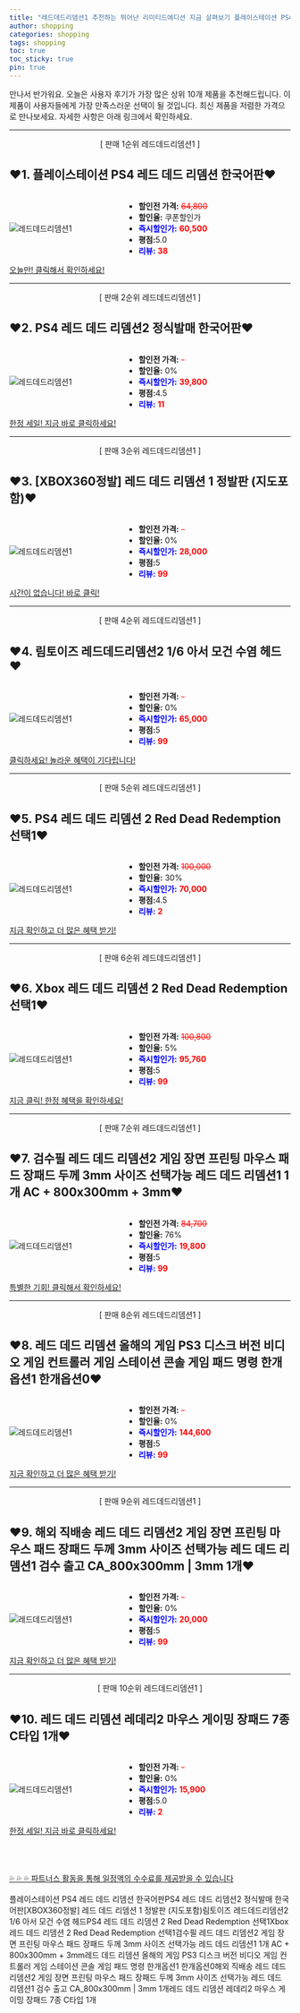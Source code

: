 ```yaml
---
title: "레드데드리뎀션1 추천하는 뛰어난 리미티드에디션 지금 살펴보기 플레이스테이션 PS4 레드 데드 리뎀션"
author: shopping
categories: shopping
tags: shopping
toc: true
toc_sticky: true
pin: true
---
```

만나서 반가워요. 오늘은 사용자 후기가 가장 많은 상위 10개 제품을 추천해드립니다. 이 제품이 사용자들에게 가장 만족스러운 선택이 될 것입니다. 최신 제품을 저렴한 가격으로 만나보세요. 자세한 사항은 아래 링크에서 확인하세요.

---
<p class="toplist" style="margin: 0 auto; display: block; width: fit-content;">[ 판매 1순위 레드데드리뎀션1 ]</p>

<h2><strong>❤️1. 플레이스테이션 PS4 레드 데드 리뎀션 한국어판❤️</strong></h2>

<div style="display: flex; align-items: center;">
    <div style="flex: 0.4;">
        <img src="https://thumbnail10.coupangcdn.com/thumbnails/remote/230x230ex/image/retail/images/2119569040101266-fea38e1f-77b8-4535-87a0-7f9624b4f850.png" alt="레드데드리뎀션1" style="max-width: 100%;">
    </div>
    <div style="flex: 0.6; margin-left: 10px;">
        <ul>
            <li><strong>할인전 가격:</strong> <del style="color: red;">64,800</del></li>
            <li><strong>할인율:</strong> 쿠폰할인가</li>
            <li><span style='color:blue'><strong>즉시할인가:</strong></span> <span style='color:red'><strong>60,500</strong></span></li>
            <li><strong>평점:</strong>5.0</li>
            <li><span style='color:blue'><strong>리뷰:</strong></span> <span style='color:red'><strong>38</strong></span></li>
        </ul>
    </div>
</div>
<div class="center">
    <a href="https://William4Davisa.github.io?lptag=AF9450613&subid=githubio&pageKey=7650801442&traceid=V0-153&itemId=20356290588&vendorItemId=87475421498" class="myButton">
        오늘만! 클릭해서 확인하세요!
    </a>
</div>


---
<p class="toplist" style="margin: 0 auto; display: block; width: fit-content;">[ 판매 2순위 레드데드리뎀션1 ]</p>

<h2><strong>❤️2. PS4 레드 데드 리뎀션2 정식발매 한국어판❤️</strong></h2>

<div style="display: flex; align-items: center;">
    <div style="flex: 0.4;">
        <img src="https://thumbnail6.coupangcdn.com/thumbnails/remote/230x230ex/image/vendor_inventory/ea58/99a1e1e52b4f5095c08dd9caf361afbadd703929703ca1b84306156873e1.jpg" alt="레드데드리뎀션1" style="max-width: 100%;">
    </div>
    <div style="flex: 0.6; margin-left: 10px;">
        <ul>
            <li><strong>할인전 가격:</strong> <del style="color: red;">-</del></li>
            <li><strong>할인율:</strong> 0%</li>
            <li><span style='color:blue'><strong>즉시할인가:</strong></span> <span style='color:red'><strong>39,800</strong></span></li>
            <li><strong>평점:</strong>4.5</li>
            <li><span style='color:blue'><strong>리뷰:</strong></span> <span style='color:red'><strong>11</strong></span></li>
        </ul>
    </div>
</div>
<div class="center">
    <a href="https://William4Davisa.github.io?lptag=AF9450613&subid=githubio&pageKey=7077872169&traceid=V0-153&itemId=17597980126&vendorItemId=87216397362" class="myButton">
        한정 세일! 지금 바로 클릭하세요!
    </a>
</div>


---
<p class="toplist" style="margin: 0 auto; display: block; width: fit-content;">[ 판매 3순위 레드데드리뎀션1 ]</p>

<h2><strong>❤️3. [XBOX360정발] 레드 데드 리뎀션 1 정발판 (지도포함)❤️</strong></h2>

<div style="display: flex; align-items: center;">
    <div style="flex: 0.4;">
        <img src="https://thumbnail10.coupangcdn.com/thumbnails/remote/230x230ex/image/vendor_inventory/1416/9ac374c128710de436bd1041faf98edc4c252baba4d4ce5217c967846841.jpg" alt="레드데드리뎀션1" style="max-width: 100%;">
    </div>
    <div style="flex: 0.6; margin-left: 10px;">
        <ul>
            <li><strong>할인전 가격:</strong> <del style="color: red;">-</del></li>
            <li><strong>할인율:</strong> 0%</li>
            <li><span style='color:blue'><strong>즉시할인가:</strong></span> <span style='color:red'><strong>28,000</strong></span></li>
            <li><strong>평점:</strong>5</li>
            <li><span style='color:blue'><strong>리뷰:</strong></span> <span style='color:red'><strong>99</strong></span></li>
        </ul>
    </div>
</div>
<div class="center">
    <a href="https://William4Davisa.github.io?lptag=AF9450613&subid=githubio&pageKey=7938410244&traceid=V0-153&itemId=21856120750&vendorItemId=88904349435" class="myButton">
        시간이 없습니다! 바로 클릭!
    </a>
</div>


---
<p class="toplist" style="margin: 0 auto; display: block; width: fit-content;">[ 판매 4순위 레드데드리뎀션1 ]</p>

<h2><strong>❤️4. 림토이즈 레드데드리뎀션2 1/6 아서 모건 수염 헤드❤️</strong></h2>

<div style="display: flex; align-items: center;">
    <div style="flex: 0.4;">
        <img src="https://thumbnail8.coupangcdn.com/thumbnails/remote/230x230ex/image/vendor_inventory/c57e/5b9b377437d7dcb5ea7204bdd69509689a96bb3a5992d0e3815eab214213.jpg" alt="레드데드리뎀션1" style="max-width: 100%;">
    </div>
    <div style="flex: 0.6; margin-left: 10px;">
        <ul>
            <li><strong>할인전 가격:</strong> <del style="color: red;">-</del></li>
            <li><strong>할인율:</strong> 0%</li>
            <li><span style='color:blue'><strong>즉시할인가:</strong></span> <span style='color:red'><strong>65,000</strong></span></li>
            <li><strong>평점:</strong>5</li>
            <li><span style='color:blue'><strong>리뷰:</strong></span> <span style='color:red'><strong>99</strong></span></li>
        </ul>
    </div>
</div>
<div class="center">
    <a href="https://William4Davisa.github.io?lptag=AF9450613&subid=githubio&pageKey=8210983181&traceid=V0-153&itemId=23567113169&vendorItemId=90593067847" class="myButton">
        클릭하세요! 놀라운 혜택이 기다립니다!
    </a>
</div>


---
<p class="toplist" style="margin: 0 auto; display: block; width: fit-content;">[ 판매 5순위 레드데드리뎀션1 ]</p>

<h2><strong>❤️5. PS4 레드 데드 리뎀션 2 Red Dead Redemption 선택1❤️</strong></h2>

<div style="display: flex; align-items: center;">
    <div style="flex: 0.4;">
        <img src="https://thumbnail6.coupangcdn.com/thumbnails/remote/230x230ex/image/vendor_inventory/7764/176ec2911c98bb319266d2517ed2ca118e751e224ab82c5bc598fbc7df96.jpg" alt="레드데드리뎀션1" style="max-width: 100%;">
    </div>
    <div style="flex: 0.6; margin-left: 10px;">
        <ul>
            <li><strong>할인전 가격:</strong> <del style="color: red;">100,000</del></li>
            <li><strong>할인율:</strong> 30%</li>
            <li><span style='color:blue'><strong>즉시할인가:</strong></span> <span style='color:red'><strong>70,000</strong></span></li>
            <li><strong>평점:</strong>4.5</li>
            <li><span style='color:blue'><strong>리뷰:</strong></span> <span style='color:red'><strong>2</strong></span></li>
        </ul>
    </div>
</div>
<div class="center">
    <a href="https://William4Davisa.github.io?lptag=AF9450613&subid=githubio&pageKey=7395394662&traceid=V0-153&itemId=19129261723&vendorItemId=89866520443" class="myButton">
        지금 확인하고 더 많은 혜택 받기!
    </a>
</div>


---
<p class="toplist" style="margin: 0 auto; display: block; width: fit-content;">[ 판매 6순위 레드데드리뎀션1 ]</p>

<h2><strong>❤️6. Xbox 레드 데드 리뎀션 2 Red Dead Redemption 선택1❤️</strong></h2>

<div style="display: flex; align-items: center;">
    <div style="flex: 0.4;">
        <img src="https://thumbnail9.coupangcdn.com/thumbnails/remote/230x230ex/image/vendor_inventory/2c61/5eac4ee86e977a5fe7a53301ea9091dad655af946b4753ff91cb3ef46dda.jpg" alt="레드데드리뎀션1" style="max-width: 100%;">
    </div>
    <div style="flex: 0.6; margin-left: 10px;">
        <ul>
            <li><strong>할인전 가격:</strong> <del style="color: red;">100,800</del></li>
            <li><strong>할인율:</strong> 5%</li>
            <li><span style='color:blue'><strong>즉시할인가:</strong></span> <span style='color:red'><strong>95,760</strong></span></li>
            <li><strong>평점:</strong>5</li>
            <li><span style='color:blue'><strong>리뷰:</strong></span> <span style='color:red'><strong>99</strong></span></li>
        </ul>
    </div>
</div>
<div class="center">
    <a href="https://William4Davisa.github.io?lptag=AF9450613&subid=githubio&pageKey=1213168876&traceid=V0-153&itemId=2202280232&vendorItemId=70200150013" class="myButton">
        지금 클릭! 한정 혜택을 확인하세요!
    </a>
</div>


---
<p class="toplist" style="margin: 0 auto; display: block; width: fit-content;">[ 판매 7순위 레드데드리뎀션1 ]</p>

<h2><strong>❤️7. 검수필 레드 데드 리뎀션2 게임 장면 프린팅 마우스 패드 장패드 두께 3mm 사이즈 선택가능 레드 데드 리뎀션1 1개 AC + 800x300mm + 3mm❤️</strong></h2>

<div style="display: flex; align-items: center;">
    <div style="flex: 0.4;">
        <img src="https://thumbnail8.coupangcdn.com/thumbnails/remote/230x230ex/image/vendor_inventory/c0e4/32ce8c67b99d876219fd25371b0f1298e5a8a5fa6ef8707d931743fd28ba.jpg" alt="레드데드리뎀션1" style="max-width: 100%;">
    </div>
    <div style="flex: 0.6; margin-left: 10px;">
        <ul>
            <li><strong>할인전 가격:</strong> <del style="color: red;">84,700</del></li>
            <li><strong>할인율:</strong> 76%</li>
            <li><span style='color:blue'><strong>즉시할인가:</strong></span> <span style='color:red'><strong>19,800</strong></span></li>
            <li><strong>평점:</strong>5</li>
            <li><span style='color:blue'><strong>리뷰:</strong></span> <span style='color:red'><strong>99</strong></span></li>
        </ul>
    </div>
</div>
<div class="center">
    <a href="https://William4Davisa.github.io?lptag=AF9450613&subid=githubio&pageKey=7944167368&traceid=V0-153&itemId=21897902578&vendorItemId=88945949942" class="myButton">
        특별한 기회! 클릭해서 확인하세요!
    </a>
</div>


---
<p class="toplist" style="margin: 0 auto; display: block; width: fit-content;">[ 판매 8순위 레드데드리뎀션1 ]</p>

<h2><strong>❤️8. 레드 데드 리뎀션 올해의 게임 PS3 디스크 버전 비디오 게임 컨트롤러 게임 스테이션 콘솔 게임 패드 명령 한개옵션1 한개옵션0❤️</strong></h2>

<div style="display: flex; align-items: center;">
    <div style="flex: 0.4;">
        <img src="https://thumbnail7.coupangcdn.com/thumbnails/remote/230x230ex/image/vendor_inventory/a0ca/f0be0c69f08a2e91c8074eb4cbcd98b50b48fb1e135374da557833f6ebf3.jpg" alt="레드데드리뎀션1" style="max-width: 100%;">
    </div>
    <div style="flex: 0.6; margin-left: 10px;">
        <ul>
            <li><strong>할인전 가격:</strong> <del style="color: red;">-</del></li>
            <li><strong>할인율:</strong> 0%</li>
            <li><span style='color:blue'><strong>즉시할인가:</strong></span> <span style='color:red'><strong>144,600</strong></span></li>
            <li><strong>평점:</strong>5</li>
            <li><span style='color:blue'><strong>리뷰:</strong></span> <span style='color:red'><strong>99</strong></span></li>
        </ul>
    </div>
</div>
<div class="center">
    <a href="https://William4Davisa.github.io?lptag=AF9450613&subid=githubio&pageKey=7927531582&traceid=V0-153&itemId=21796943644&vendorItemId=88845559262" class="myButton">
        지금 확인하고 더 많은 혜택 받기!
    </a>
</div>


---
<p class="toplist" style="margin: 0 auto; display: block; width: fit-content;">[ 판매 9순위 레드데드리뎀션1 ]</p>

<h2><strong>❤️9. 해외 직배송 레드 데드 리뎀션2 게임 장면 프린팅 마우스 패드 장패드 두께 3mm 사이즈 선택가능 레드 데드 리뎀션1 검수 출고 CA_800x300mm | 3mm 1개❤️</strong></h2>

<div style="display: flex; align-items: center;">
    <div style="flex: 0.4;">
        <img src="https://thumbnail9.coupangcdn.com/thumbnails/remote/230x230ex/image/vendor_inventory/c7ee/8e55843f52a8b8ca4fcb195136c32a0264dd0936d62ac04aa0ccb2f172e3.jpg" alt="레드데드리뎀션1" style="max-width: 100%;">
    </div>
    <div style="flex: 0.6; margin-left: 10px;">
        <ul>
            <li><strong>할인전 가격:</strong> <del style="color: red;">-</del></li>
            <li><strong>할인율:</strong> 0%</li>
            <li><span style='color:blue'><strong>즉시할인가:</strong></span> <span style='color:red'><strong>20,000</strong></span></li>
            <li><strong>평점:</strong>5</li>
            <li><span style='color:blue'><strong>리뷰:</strong></span> <span style='color:red'><strong>99</strong></span></li>
        </ul>
    </div>
</div>
<div class="center">
    <a href="https://William4Davisa.github.io?lptag=AF9450613&subid=githubio&pageKey=7494870119&traceid=V0-153&itemId=19606481263&vendorItemId=86713552804" class="myButton">
        지금 확인하고 더 많은 혜택 받기!
    </a>
</div>


---
<p class="toplist" style="margin: 0 auto; display: block; width: fit-content;">[ 판매 10순위 레드데드리뎀션1 ]</p>

<h2><strong>❤️10. 레드 데드 리뎀션 레데리2 마우스 게이밍 장패드 7종 C타입 1개❤️</strong></h2>

<div style="display: flex; align-items: center;">
    <div style="flex: 0.4;">
        <img src="https://thumbnail7.coupangcdn.com/thumbnails/remote/230x230ex/image/vendor_inventory/3d6a/c418b1fe23d779d07703be47bae39f7d83a18b908156f75fadbdc7c8de64.jpg" alt="레드데드리뎀션1" style="max-width: 100%;">
    </div>
    <div style="flex: 0.6; margin-left: 10px;">
        <ul>
            <li><strong>할인전 가격:</strong> <del style="color: red;">-</del></li>
            <li><strong>할인율:</strong> 0%</li>
            <li><span style='color:blue'><strong>즉시할인가:</strong></span> <span style='color:red'><strong>15,900</strong></span></li>
            <li><strong>평점:</strong>5.0</li>
            <li><span style='color:blue'><strong>리뷰:</strong></span> <span style='color:red'><strong>2</strong></span></li>
        </ul>
    </div>
</div>
<div class="center">
    <a href="https://William4Davisa.github.io?lptag=AF9450613&subid=githubio&pageKey=1650747866&traceid=V0-153&itemId=2812369392&vendorItemId=70859368368" class="myButton">
        한정 세일! 지금 바로 클릭하세요!
    </a>
</div>

<br><br><br>[💦 💦 💦 파트너스 활동을 통해 일정액의 수수료를 제공받을 수 있습니다](https://link.coupang.com/a/bcpT2c)<br><br>플레이스테이션 PS4 레드 데드 리뎀션 한국어판PS4 레드 데드 리뎀션2 정식발매 한국어판[XBOX360정발] 레드 데드 리뎀션 1 정발판 (지도포함)림토이즈 레드데드리뎀션2 1/6 아서 모건 수염 헤드PS4 레드 데드 리뎀션 2 Red Dead Redemption 선택1Xbox 레드 데드 리뎀션 2 Red Dead Redemption 선택1검수필 레드 데드 리뎀션2 게임 장면 프린팅 마우스 패드 장패드 두께 3mm 사이즈 선택가능 레드 데드 리뎀션1 1개 AC + 800x300mm + 3mm레드 데드 리뎀션 올해의 게임 PS3 디스크 버전 비디오 게임 컨트롤러 게임 스테이션 콘솔 게임 패드 명령 한개옵션1 한개옵션0해외 직배송 레드 데드 리뎀션2 게임 장면 프린팅 마우스 패드 장패드 두께 3mm 사이즈 선택가능 레드 데드 리뎀션1 검수 출고 CA_800x300mm | 3mm 1개레드 데드 리뎀션 레데리2 마우스 게이밍 장패드 7종 C타입 1개